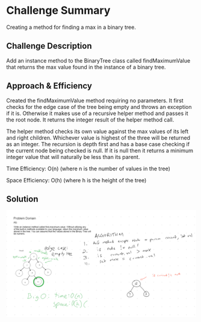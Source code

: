 # Challenge Summary

Creating a method for finding a max in a binary tree.

## Challenge Description

Add an instance method to the BinaryTree class called findMaximumValue that returns the max value found in the instance of a binary tree.

## Approach & Efficiency

Created the findMaximumValue method requiring no parameters. It first checks for the edge case of the tree being empty and throws an exception if it is. Otherwise it makes use of a recursive helper method and passes it the root node. It returns the integer result of the helper method call.

The helper method checks its own value against the max values of its left and right children. Whichever value is highest of the three will be returned as an integer. The recursion is depth first and has a base case checking if the current node being checked is null. If it is null then it returns a minimum integer value that will naturally be less than its parent.

Time Efficiency: O(n) (where n is the number of values in the tree)

Space Efficiency: O(h) (where h is the height of the tree)

## Solution

<img src="src/main/resources/whiteboard-ch-16.PNG">
